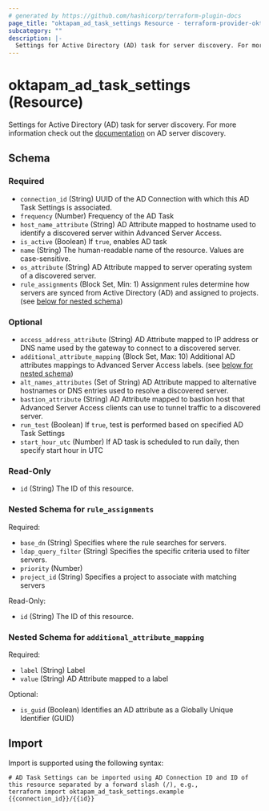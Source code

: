 ```yaml
---
# generated by https://github.com/hashicorp/terraform-plugin-docs
page_title: "oktapam_ad_task_settings Resource - terraform-provider-oktapam"
subcategory: ""
description: |-
  Settings for Active Directory (AD) task for server discovery. For more information check out the documentation https://help.okta.com/asa/en-us/Content/Topics/Adv_Server_Access/docs/ad-sync.htm on AD server discovery.
---
```


# oktapam_ad_task_settings (Resource)

Settings for Active Directory (AD) task for server discovery. For more information check out the [documentation](https://help.okta.com/asa/en-us/Content/Topics/Adv_Server_Access/docs/ad-sync.htm) on AD server discovery.



<!-- schema generated by tfplugindocs -->
## Schema

### Required

- `connection_id` (String) UUID of the AD Connection with which this AD Task Settings is associated.
- `frequency` (Number) Frequency of the AD Task
- `host_name_attribute` (String) AD Attribute mapped to hostname used to identify a discovered server within Advanced Server Access.
- `is_active` (Boolean) If `true`, enables AD task
- `name` (String) The human-readable name of the resource. Values are case-sensitive.
- `os_attribute` (String) AD Attribute mapped to server operating system of a discovered server.
- `rule_assignments` (Block Set, Min: 1) Assignment rules determine how servers are synced from Active Directory (AD) and assigned to projects. (see [below for nested schema](#nestedblock--rule_assignments))

### Optional

- `access_address_attribute` (String) AD Attribute mapped to IP address or DNS name used by the gateway to connect to a discovered server.
- `additional_attribute_mapping` (Block Set, Max: 10) Additional AD attributes mappings to Advanced Server Access labels. (see [below for nested schema](#nestedblock--additional_attribute_mapping))
- `alt_names_attributes` (Set of String) AD Attribute mapped to alternative hostnames or DNS entries used to resolve a discovered server.
- `bastion_attribute` (String) AD Attribute mapped to bastion host that Advanced Server Access clients can use to tunnel traffic to a discovered server.
- `run_test` (Boolean) If `true`, test is performed based on specified AD Task Settings
- `start_hour_utc` (Number) If AD task is scheduled to run daily, then specify start hour in UTC

### Read-Only

- `id` (String) The ID of this resource.

<a id="nestedblock--rule_assignments"></a>
### Nested Schema for `rule_assignments`

Required:

- `base_dn` (String) Specifies where the rule searches for servers.
- `ldap_query_filter` (String) Specifies the specific criteria used to filter servers.
- `priority` (Number)
- `project_id` (String) Specifies a project to associate with matching servers

Read-Only:

- `id` (String) The ID of this resource.


<a id="nestedblock--additional_attribute_mapping"></a>
### Nested Schema for `additional_attribute_mapping`

Required:

- `label` (String) Label
- `value` (String) AD Attribute mapped to a label

Optional:

- `is_guid` (Boolean) Identifies an AD attribute as a Globally Unique Identifier (GUID)

## Import

Import is supported using the following syntax:

```shell
# AD Task Settings can be imported using AD Connection ID and ID of this resource separated by a forward slash (/), e.g.,
terraform import oktapam_ad_task_settings.example {{connection_id}}/{{id}}
```
